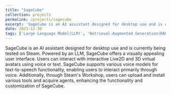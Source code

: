 ```yaml
---
title: "SageCube"
collection: projects
permalink: /projects/sagecube
excerpt: 'SageCube is an AI assistant designed for desktop use and is currently being tested on Steam. Powered by an LLM, SageCube offers a visually appealing user interface. Users can interact with interactive Live2D and 3D virtual avatars using voice or text. SageCube supports various voice models for text-to-speech functionality, enabling users to interact primarily through voice. Additionally, through Steam's Workshop, users can upload and install various tools and acquire agents, enhancing the functionality and customization of SageCube.'
date: 2023-12-30
tags: ['Large Language Model(LLM)', 'Retrieval-Augmented Generation(RAG)', 'Agent', 'Tool Call', 'Electron', 'Agent Platform']
---
```


SageCube is an AI assistant designed for desktop use and is currently being tested on Steam. Powered by an LLM, SageCube offers a visually appealing user interface. Users can interact with interactive Live2D and 3D virtual avatars using voice or text. SageCube supports various voice models for text-to-speech functionality, enabling users to interact primarily through voice. Additionally, through Steam's Workshop, users can upload and install various tools and acquire agents, enhancing the functionality and customization of SageCube.